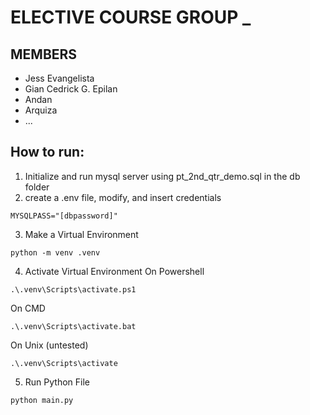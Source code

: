 # ELECTIVE COURSE GROUP _

## MEMBERS
* Jess Evangelista
* Gian Cedrick G. Epilan
* Andan
* Arquiza
* ...

## How to run:
1. Initialize and run mysql server using pt_2nd_qtr_demo.sql in the db folder
2. create a .env file, modify, and insert credentials
```
MYSQLPASS="[dbpassword]"
```
3. Make a Virtual Environment
```
python -m venv .venv
```
4. Activate Virtual Environment
On Powershell
```
.\.venv\Scripts\activate.ps1
```
On CMD
```
.\.venv\Scripts\activate.bat
```
On Unix (untested)
```
.\.venv\Scripts\activate
```
5. Run Python File
```
python main.py
```

